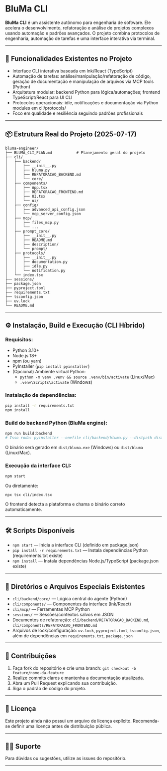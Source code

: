 
# BluMa CLI

**BluMa CLI** é um assistente autônomo para engenharia de software. Ele acelera o desenvolvimento, refatoração e análise de projetos complexos usando automação e padrões avançados. O projeto combina protocolos de engenharia, automação de tarefas e uma interface interativa via terminal.

---

## 🚀 Funcionalidades Existentes no Projeto

* Interface CLI interativa baseada em Ink/React (TypeScript)
* Automação de tarefas: análise/manipulação/refatoração de código, geração de documentação e manipulação de arquivos via MCP tools (Python)
* Arquitetura modular: backend Python para lógica/automações; frontend TypeScript/React para UI CLI
* Protocolos operacionais: idle, notificações e documentação via Python modules em cli/protocols/
* Foco em qualidade e resiliência seguindo padrões profissionais

---

## 📦 Estrutura Real do Projeto (2025-07-17)
```
bluma-engineer/
├── BLUMA_CLI_PLAN.md           # Planejamento geral do projeto
├── cli/
│   ├── backend/
│   │   ├── __init__.py         
│   │   ├── bluma.py            
│   │   ├── REFATORACAO_BACKEND.md 
│   │   └── core/
│   ├── components/
│   │   ├── App.tsx             
│   │   ├── REFATORACAO_FRONTEND.md 
│   │   ├── UI.tsx              
│   │   └── ui/
│   ├── config/
│   │   ├── advanced_api_config.json 
│   │   └── mcp_server_config.json 
│   ├── mcp/
│   │   ├── files_mcp.py        
│   │   └── ...                 
│   ├── prompt_core/
│   │   ├── __init__.py         
│   │   ├── README.md           
│   │   ├── description/
│   │   └── prompt/
│   ├── protocols/
│   │   ├── __init__.py         
│   │   ├── documentation.py    
│   │   ├── idle.py             
│   │   └── notification.py     
│   └── index.tsx               
├── sessions/                   
├── package.json                
├── pyproject.toml              
├── requirements.txt            
├── tsconfig.json               
├── uv.lock                     
└── README.md                   
```

---

## ⚙️ Instalação, Build e Execução (CLI Híbrido)

### Requisitos:
* Python 3.10+
* Node.js 18+
* npm (ou yarn)
* PyInstaller (`pip install pyinstaller`)
* (Opcional) Ambiente virtual Python:
  - `python -m venv .venv && source .venv/bin/activate` (Linux/Mac)
  - `.venv\Scripts\activate` (Windows)

### Instalação de dependências:
```bash
pip install -r requirements.txt
npm install
```

### Build do backend Python (BluMa engine):
```bash
npm run build:backend
# Isso roda: pyinstaller --onefile cli/backend/bluma.py --distpath dist --name bluma
```
O binário será gerado em `dist/bluma.exe` (Windows) ou `dist/bluma` (Linux/Mac).

### Execução da interface CLI:
```bash
npm start
```
Ou diretamente:
```bash
npx tsx cli/index.tsx
```
O frontend detecta a plataforma e chama o binário correto automaticamente.

---

## 🛠️ Scripts Disponíveis

* `npm start` — Inicia a interface CLI (definido em package.json)
* `pip install -r requirements.txt` — Instala dependências Python (requirements.txt existe)
* `npm install` — Instala dependências Node.js/TypeScript (package.json existe)

---

## 📁 Diretórios e Arquivos Especiais Existentes

* `cli/backend/core/` — Lógica central do agente (Python)
* `cli/components/` — Componentes da interface (Ink/React)
* `cli/mcp/` — Ferramentas MCP Python
* `sessions/` — Sessões/contextos salvos em JSON
* Documentos de refatoração: `cli/backend/REFATORACAO_BACKEND.md`, `cli/components/REFATORACAO_FRONTEND.md`
* Arquivos de lock/configuração: `uv.lock`, `pyproject.toml`, `tsconfig.json`, além de dependências em `requirements.txt`, `package.json`

---

## 🤝 Contribuições

1. Faça fork do repositório e crie uma branch:
   `git checkout -b feature/nome-da-feature`
2. Realize commits claros e mantenha a documentação atualizada.
3. Abra um Pull Request explicando sua contribuição.
4. Siga o padrão de código do projeto.
   
---

## 📄 Licença

Este projeto ainda não possui um arquivo de licença explícito. Recomenda-se definir uma licença antes de distribuição pública.

---

## 👨‍💻 Suporte

Para dúvidas ou sugestões, utilize as issues do repositório.

---
